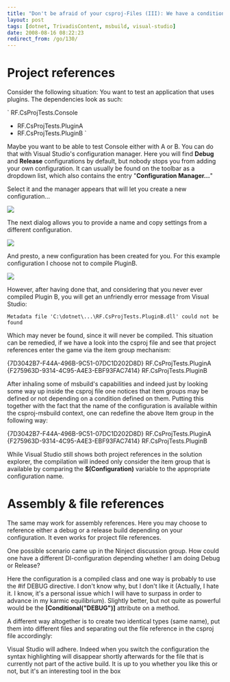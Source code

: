 ```yaml
---
title: "Don't be afraid of your csproj-Files (III): We have a condition"
layout: post
tags: [dotnet, TrivadisContent, msbuild, visual-studio]
date: 2008-08-16 08:22:23
redirect_from: /go/130/
---
```


# Project references

Consider the following situation: You want to test an application that uses plugins. The dependencies look as such:

`
RF.CsProjTests.Console
  - RF.CsProjTests.PluginA
  - RF.CsProjTests.PluginB
`

Maybe you want to be able to test Console either with A or B. You can do that with Visual Studio's configuration manager. Here you will find **Debug** and **Release** configurations by default, but nobody stops you from adding your own configuration. It can usually be found on the toolbar as a dropdown list, which also contains the entry "**Configuration Manager...**"

Select it and the manager appears that will let you create a new configuration...

![](/files/images/msbuildconfmgr.png)

The next dialog allows you to provide a name and copy settings from a different configuration.

![](/files/images/msbuildnewconf.png)

And presto, a new configuration has been created for you. For this example configuration I choose not to compile PluginB.

![](/files/images/msbuildpluginaconf.png)

However, after having done that, and considering that you never ever compiled Plugin B, you will get an unfriendly error message from Visual Studio:

`
Metadata file 'C:\dotnet\...\RF.CsProjTests.PluginB.dll' could not be found
`

Which may never be found, since it will never be compiled. This situation can be remedied, if we have a look into the csproj file and see that project references enter the game via the item group mechanism:

<xmlcode>
  <ItemGroup>
    <ProjectReference Include="..\RF.CsProjTests.PluginA\RF.CsProjTests.PluginA.csproj">
      <Project>{7D3042B7-F44A-496B-9C51-07DC1D202D8D}</Project>
      <Name>RF.CsProjTests.PluginA</Name>
    </ProjectReference>
    <ProjectReference Include="..\RF.CsProjTests.PluginB\RF.CsProjTests.PluginB.csproj">
      <Project>{F275963D-9314-4C95-A4E3-EBF93FAC7414}</Project>
      <Name>RF.CsProjTests.PluginB</Name>
    </ProjectReference>
  </ItemGroup>
</xmlcode>

After inhaling some of msbuild's capabilities and indeed just by looking some way up inside the csproj file one notices that item groups may be defined or not depending on a condition defined on them. Putting this together with the fact that the name of the configuration is available within the csproj-msbuild context, one can redefine the above Item group in the following way:

<xmlcode>
  <ItemGroup Condition=" '$(Configuration)' == 'WithPluginA' ">
    <ProjectReference Include="..\RF.CsProjTests.PluginA\RF.CsProjTests.PluginA.csproj">
      <Project>{7D3042B7-F44A-496B-9C51-07DC1D202D8D}</Project>
      <Name>RF.CsProjTests.PluginA</Name>
    </ProjectReference>
  </ItemGroup>
  <ItemGroup Condition=" '$(Configuration)' == 'WithPluginB' ">
    <ProjectReference Include="..\RF.CsProjTests.PluginB\RF.CsProjTests.PluginB.csproj">
      <Project>{F275963D-9314-4C95-A4E3-EBF93FAC7414}</Project>
      <Name>RF.CsProjTests.PluginB</Name>
    </ProjectReference>
  </ItemGroup>
</xmlcode>

While Visual Studio still shows both project references in the solution explorer, the compilation will indeed only consider the item group that is available by comparing the **$(Configuration)** variable to the appropriate configuration name. 

# Assembly & file references

The same may work for assembly references. Here you may choose to reference either a debug or a release build depending on your configuration. It even works for project file references.

One possible scenario came up in the Ninject discussion group. How could one have a different DI-configuration depending whether I am doing Debug or Release?

Here the configuration is a compiled class and one way is probably to use the #if DEBUG directive. I don't know why, but I don't like it (Actually, I hate it. I know, it's a personal issue which I will have to surpass in order to advance in my karmic equilibrium). Slightly better, but not quite as powerful would be the **[Conditional("DEBUG")]** attribute on a method.

A different way altogether is to create two identical types (same name), put them into different files and separating out the file reference in the csproj file accordingly:

<xmlcode>
  <ItemGroup Condition=" '$(Configuration)' != 'ProdBuild' ">
    <Compile Include="Modules\DebugModule.cs" />
  </ItemGroup>
  <ItemGroup Condition=" '$(Configuration)' == 'ProdBuild' ">
    <Compile Include="Modules\ProdModule.cs" />
  </ItemGroup>
</xmlcode>

Visual Studio will adhere. Indeed when you switch the configuration the syntax highlighting will disappear shortly afterwards for the file that is currently not part of the active build. It is up to you whether you like this or not, but it's an interesting tool in the box